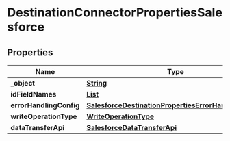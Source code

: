 

# DestinationConnectorPropertiesSalesforce


## Properties

| Name | Type | Description | Notes |
|------------ | ------------- | ------------- | -------------|
|**_object** | [**String**](String.md) |  |  |
|**idFieldNames** | [**List**](List.md) |  |  [optional] |
|**errorHandlingConfig** | [**SalesforceDestinationPropertiesErrorHandlingConfig**](SalesforceDestinationPropertiesErrorHandlingConfig.md) |  |  [optional] |
|**writeOperationType** | [**WriteOperationType**](WriteOperationType.md) |  |  [optional] |
|**dataTransferApi** | [**SalesforceDataTransferApi**](SalesforceDataTransferApi.md) |  |  [optional] |



